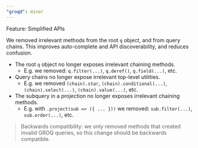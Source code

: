 ```yaml
---
"groqd": minor
---
```


Feature: Simplified APIs

We removed irrelevant methods from the root `q` object, and from query chains.
This improves auto-complete and API discoverability, and reduces confusion.

- The root `q` object no longer exposes irrelevant chaining methods.
  - E.g. we removed: `q.filter(...)`, `q.deref()`, `q.field(...)`, etc.
- Query chains no longer expose irrelevant top-level utilities.
  - E.g. we removed  `(chain).star`, `(chain).conditional(...)`, `(chain).select(...)`, `(chain).value(...)`, etc.
- The subquery in a projection no longer exposes irrelevant chaining methods.
  - E.g. with `.project(sub => ({ ... }))` we removed: `sub.filter(...)`, `sub.order(...)`, etc.
 
> Backwards compatibility: we only removed methods that created invalid GROQ queries,
> so this change should be backwards compatible.
